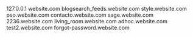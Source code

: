 127.0.0.1 website.com blogsearch_feeds.website.com style.website.com pso.website.com contacto.website.com sage.website.com 2236.website.com living_room.website.com adhoc.website.com test2.website.com forgot-password.website.com 
